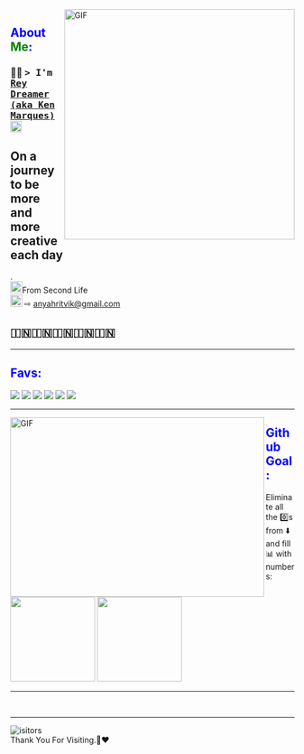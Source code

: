 


<img align="right" alt="GIF" src="https://github.com/ritartha/ritartha/blob/main/AI.gif" width="408" height="408" />
<h2 style='color:blue'>About <span style='color:green'>Me</span>:</h2>

### 🧑‍💻 <samp>&gt; I'm <a href="https://github.com/ritartha" target="_blank">Rey Dreamer (aka Ken Marques)</a> <img src="https://media.giphy.com/media/hvRJCLFzcasrR4ia7z/giphy.gif" width="20"> </samp>
<div>
<h2>On a journey to be more and more creative each day </h2>.<br>
<img src="https://img.icons8.com/?size=100&id=69486&format=png&color=000000" width = "21">From Second Life <br>
  <img src="https://img.icons8.com/?size=100&id=qyRpAggnV0zH&format=png&color=000000" width="21" /> ⇨ <a href='https://mail.google.com/mail/u/0/#inbox'>anyahritvik@gmail.com</a> <br>

## 🇮🇳🇮🇳🇮🇳🇮🇳🇮🇳
</div>


<hr>


<h2 style='color:blue'>Favs:</h2>
<div>
<img src="https://img.icons8.com/color/48/000000/python--v1.png"/>
<img src="https://img.icons8.com/fluency/48/000000/matlab.png"/>
<img src="https://img.icons8.com/color/48/000000/arduino.png"/>
<img src="https://img.icons8.com/color/48/000000/raspberry-pi.png"/>
<img src="https://img.icons8.com/color/48/000000/html-5--v1.png"/>
<img src="https://img.icons8.com/nolan/48/react-native.png"/>
</div>
<hr>

<img align="left" alt="GIF" src="https://github.com/Gapur/Gapur/blob/main/assets/coding.gif?raw=true" width="450" height="318" />


<h2 style='color:blue'>Github Goal:</h2>
Eliminate all the 0️⃣s from ⬇️ and fill 📊 with numbers:

<p>
  <img height="150em" src="https://github-readme-stats.vercel.app/api?username=Ritartha&show_icons=true&hide_border=true&&count_private=true&include_all_commits=true"  />
  <img height="150em" src="https://github-readme-stats.vercel.app/api/top-langs/?username=ritartha&exclude_repo=KNN-Image-Classification&show_icons=true&hide_border=true&layout=compact&langs_count=8"/>
</p>

<hr>
<br>

<hr>

![isitors](https://visitor-badge.glitch.me/badge?page_id=ritartha.id)
<br>
Thank You For Visiting.🙏❤️️
<!--
<img align="right" alt="GIF" src="https://github.com/ritartha/ritartha/blob/main/icons8-download.gif" height=auto width='20'/>
</p>


  <p align="right">  
   <a href="https://drive.google.com/uc?export=view&id=17i8padf5lDuR0w0Om3ZzxWOK6xAotLTy">
      <img align="right" alt="GIF" src="https://github.com/ritartha/ritartha/blob/main/icons8-download.gif" height=auto width='20'/>
      <img alt="My Resume" src="https://github.com/ritartha/ritartha/blob/main/clipart3085721.png" height=auto width='20' />
    </a></p> -->

